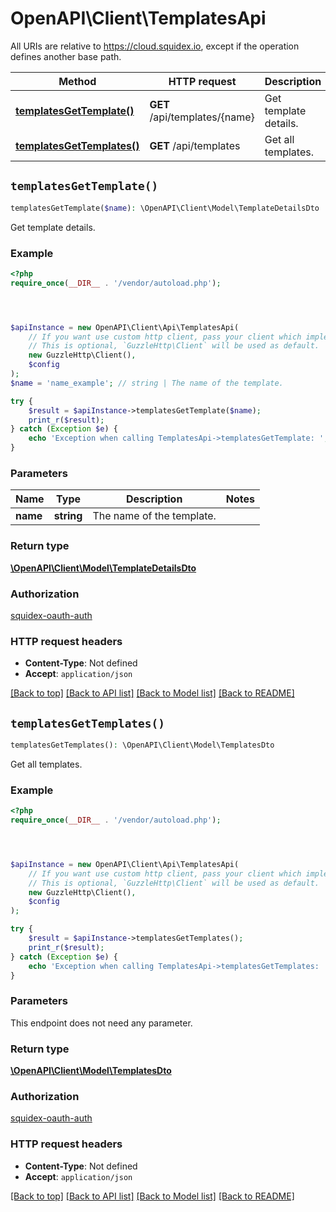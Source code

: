 # OpenAPI\Client\TemplatesApi

All URIs are relative to https://cloud.squidex.io, except if the operation defines another base path.

| Method | HTTP request | Description |
| ------------- | ------------- | ------------- |
| [**templatesGetTemplate()**](TemplatesApi.md#templatesGetTemplate) | **GET** /api/templates/{name} | Get template details. |
| [**templatesGetTemplates()**](TemplatesApi.md#templatesGetTemplates) | **GET** /api/templates | Get all templates. |


## `templatesGetTemplate()`

```php
templatesGetTemplate($name): \OpenAPI\Client\Model\TemplateDetailsDto
```

Get template details.

### Example

```php
<?php
require_once(__DIR__ . '/vendor/autoload.php');




$apiInstance = new OpenAPI\Client\Api\TemplatesApi(
    // If you want use custom http client, pass your client which implements `GuzzleHttp\ClientInterface`.
    // This is optional, `GuzzleHttp\Client` will be used as default.
    new GuzzleHttp\Client(),
    $config
);
$name = 'name_example'; // string | The name of the template.

try {
    $result = $apiInstance->templatesGetTemplate($name);
    print_r($result);
} catch (Exception $e) {
    echo 'Exception when calling TemplatesApi->templatesGetTemplate: ', $e->getMessage(), PHP_EOL;
}
```

### Parameters

| Name | Type | Description  | Notes |
| ------------- | ------------- | ------------- | ------------- |
| **name** | **string**| The name of the template. | |

### Return type

[**\OpenAPI\Client\Model\TemplateDetailsDto**](../Model/TemplateDetailsDto.md)

### Authorization

[squidex-oauth-auth](../../README.md#squidex-oauth-auth)

### HTTP request headers

- **Content-Type**: Not defined
- **Accept**: `application/json`

[[Back to top]](#) [[Back to API list]](../../README.md#endpoints)
[[Back to Model list]](../../README.md#models)
[[Back to README]](../../README.md)

## `templatesGetTemplates()`

```php
templatesGetTemplates(): \OpenAPI\Client\Model\TemplatesDto
```

Get all templates.

### Example

```php
<?php
require_once(__DIR__ . '/vendor/autoload.php');




$apiInstance = new OpenAPI\Client\Api\TemplatesApi(
    // If you want use custom http client, pass your client which implements `GuzzleHttp\ClientInterface`.
    // This is optional, `GuzzleHttp\Client` will be used as default.
    new GuzzleHttp\Client(),
    $config
);

try {
    $result = $apiInstance->templatesGetTemplates();
    print_r($result);
} catch (Exception $e) {
    echo 'Exception when calling TemplatesApi->templatesGetTemplates: ', $e->getMessage(), PHP_EOL;
}
```

### Parameters

This endpoint does not need any parameter.

### Return type

[**\OpenAPI\Client\Model\TemplatesDto**](../Model/TemplatesDto.md)

### Authorization

[squidex-oauth-auth](../../README.md#squidex-oauth-auth)

### HTTP request headers

- **Content-Type**: Not defined
- **Accept**: `application/json`

[[Back to top]](#) [[Back to API list]](../../README.md#endpoints)
[[Back to Model list]](../../README.md#models)
[[Back to README]](../../README.md)
